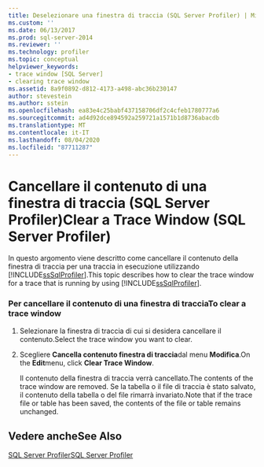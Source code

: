 ```yaml
---
title: Deselezionare una finestra di traccia (SQL Server Profiler) | Microsoft Docs
ms.custom: ''
ms.date: 06/13/2017
ms.prod: sql-server-2014
ms.reviewer: ''
ms.technology: profiler
ms.topic: conceptual
helpviewer_keywords:
- trace window [SQL Server]
- clearing trace window
ms.assetid: 8a9f0892-d812-4173-a498-abc36b230147
author: stevestein
ms.author: sstein
ms.openlocfilehash: ea83e4c25babf437158706df2c4cfeb1780777a6
ms.sourcegitcommit: ad4d92dce894592a259721a1571b1d8736abacdb
ms.translationtype: MT
ms.contentlocale: it-IT
ms.lasthandoff: 08/04/2020
ms.locfileid: "87711287"
---
```

# <a name="clear-a-trace-window-sql-server-profiler"></a><span data-ttu-id="19e56-102">Cancellare il contenuto di una finestra di traccia (SQL Server Profiler)</span><span class="sxs-lookup"><span data-stu-id="19e56-102">Clear a Trace Window (SQL Server Profiler)</span></span>
  <span data-ttu-id="19e56-103">In questo argomento viene descritto come cancellare il contenuto della finestra di traccia per una traccia in esecuzione utilizzando [!INCLUDE[ssSqlProfiler](../../includes/sssqlprofiler-md.md)].</span><span class="sxs-lookup"><span data-stu-id="19e56-103">This topic describes how to clear the trace window for a trace that is running by using [!INCLUDE[ssSqlProfiler](../../includes/sssqlprofiler-md.md)].</span></span>  
  
### <a name="to-clear-a-trace-window"></a><span data-ttu-id="19e56-104">Per cancellare il contenuto di una finestra di traccia</span><span class="sxs-lookup"><span data-stu-id="19e56-104">To clear a trace window</span></span>  
  
1.  <span data-ttu-id="19e56-105">Selezionare la finestra di traccia di cui si desidera cancellare il contenuto.</span><span class="sxs-lookup"><span data-stu-id="19e56-105">Select the trace window you want to clear.</span></span>  
  
2.  <span data-ttu-id="19e56-106">Scegliere **Cancella contenuto finestra di traccia**dal menu **Modifica**.</span><span class="sxs-lookup"><span data-stu-id="19e56-106">On the **Edit**menu, click **Clear Trace Window**.</span></span>  
  
     <span data-ttu-id="19e56-107">Il contenuto della finestra di traccia verrà cancellato.</span><span class="sxs-lookup"><span data-stu-id="19e56-107">The contents of the trace window are removed.</span></span> <span data-ttu-id="19e56-108">Se la tabella o il file di traccia è stato salvato, il contenuto della tabella o del file rimarrà invariato.</span><span class="sxs-lookup"><span data-stu-id="19e56-108">Note that if the trace file or table has been saved, the contents of the file or table remains unchanged.</span></span>  
  
## <a name="see-also"></a><span data-ttu-id="19e56-109">Vedere anche</span><span class="sxs-lookup"><span data-stu-id="19e56-109">See Also</span></span>  
 [<span data-ttu-id="19e56-110">SQL Server Profiler</span><span class="sxs-lookup"><span data-stu-id="19e56-110">SQL Server Profiler</span></span>](sql-server-profiler.md)  
  
  
